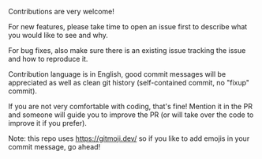 Contributions are very welcome!

For new features, please take time to open an issue first to describe what you would like to see and why.

For bug fixes, also make sure there is an existing issue tracking the issue and how to reproduce it.

Contribution language is in English, good commit messages will be appreciated as well as clean git history (self-contained commit, no "fixup" commit).

If you are not very comfortable with coding, that's fine! Mention it in the PR and someone will guide you to improve the PR (or will take over the code to improve it if you prefer).


Note: this repo uses https://gitmoji.dev/ so if you like to add emojis in your commit message, go ahead!
